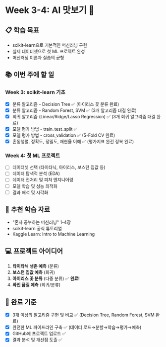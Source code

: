 # Week 3-4: AI 맛보기 🤖

## 📋 학습 목표

- scikit-learn으로 기본적인 머신러닝 구현
- 실제 데이터셋으로 첫 ML 프로젝트 완성
- 머신러닝 이론과 실습의 균형

## 📚 이번 주에 할 일

### Week 3: scikit-learn 기초

- [x] 분류 알고리즘 - Decision Tree ✅ (아이리스 꽃 분류 완료)
- [x] 분류 알고리즘 - Random Forest, SVM ✅ (3개 알고리즘 대결 완료)
- [x] 회귀 알고리즘 (Linear/Ridge/Lasso Regression) ✅ (3개 회귀 알고리즘 대결 완료)
- [x] 모델 평가 방법 - train_test_split ✅
- [x] 모델 평가 방법 - cross_validation ✅ (5-Fold CV 완료)
- [x] 혼동행렬, 정확도, 정밀도, 재현율 이해 ✅ (평가지표 완전 정복 완료)

### Week 4: 첫 ML 프로젝트

- [ ] 데이터셋 선택 (타이타닉, 아이리스, 보스턴 집값 등)
- [ ] 데이터 탐색적 분석 (EDA)
- [ ] 데이터 전처리 및 피처 엔지니어링
- [ ] 모델 학습 및 성능 최적화
- [ ] 결과 해석 및 시각화

## 📖 추천 학습 자료

- "혼자 공부하는 머신러닝" 1-4장
- scikit-learn 공식 튜토리얼
- Kaggle Learn: Intro to Machine Learning

## 💻 프로젝트 아이디어

1. **타이타닉 생존 예측** (분류)
2. **보스턴 집값 예측** (회귀)
3. **아이리스 꽃 분류** (다중 분류) ✅ **완료!**
4. **와인 품질 예측** (회귀/분류)

## 🎯 완료 기준

- [x] 3개 이상의 알고리즘 구현 및 비교 ✅ (Decision Tree, Random Forest, SVM 완료)
- [x] 완전한 ML 파이프라인 구축 ✅ (데이터 로드→분할→학습→평가→예측)
- [x] GitHub에 프로젝트 업로드 ✅
- [x] 결과 분석 및 개선점 도출 ✅
